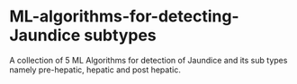 # ML-algorithms-for-detecting-Jaundice subtypes
A collection of 5 ML Algorithms for detection of Jaundice and its sub types namely pre-hepatic, hepatic and post hepatic.
